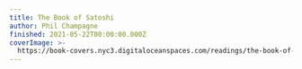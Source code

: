 ```yaml
---
title: The Book of Satoshi
author: Phil Champagne
finished: 2021-05-22T00:00:00.000Z
coverImage: >-
  https://book-covers.nyc3.digitaloceanspaces.com/readings/the-book-of-satoshi-01.jpg
---
```


